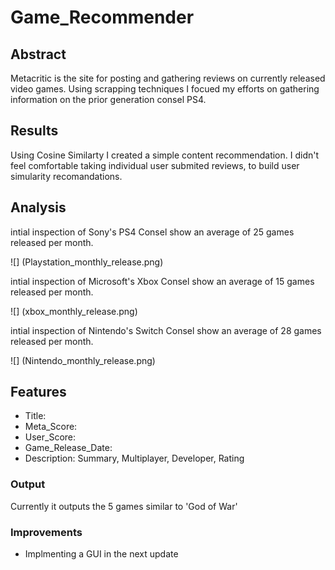 # Game_Recommender

## Abstract
Metacritic is the site for posting and gathering reviews on currently released video games. Using scrapping techniques I focued my efforts on gathering information on the prior generation consel PS4.

## Results
Using Cosine Similarty I created a simple content recommendation. I didn't feel comfortable taking individual user submited reviews, to build user simularity recomandations. 

## Analysis
intial inspection of Sony's PS4 Consel show an average of 25 games released per month.

![] (Playstation_monthly_release.png)

intial inspection of Microsoft's Xbox Consel show an average of 15 games released per month.

![] (xbox_monthly_release.png)

intial inspection of Nintendo's Switch Consel show an average of 28 games released per month.

![] (Nintendo_monthly_release.png)

## Features
* Title:
* Meta_Score:
* User_Score:
* Game_Release_Date:
* Description: Summary, Multiplayer, Developer, Rating

### Output
Currently it outputs the 5 games similar to 'God of War'

### Improvements
* Implmenting a GUI in the next update

